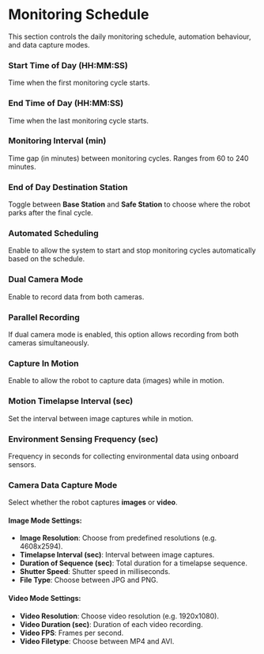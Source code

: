 # Monitoring Schedule

This section controls the daily monitoring schedule, automation behaviour, and data capture modes.

### Start Time of Day (HH:MM:SS)
Time when the first monitoring cycle starts.

### End Time of Day (HH:MM:SS)
Time when the last monitoring cycle starts.

### Monitoring Interval (min)
Time gap (in minutes) between monitoring cycles. Ranges from 60 to 240 minutes.

### End of Day Destination Station
Toggle between **Base Station** and **Safe Station** to choose where the robot parks after the final cycle.

### Automated Scheduling
Enable to allow the system to start and stop monitoring cycles automatically based on the schedule.

### Dual Camera Mode
Enable to record data from both cameras.

### Parallel Recording
If dual camera mode is enabled, this option allows recording from both cameras simultaneously.

### Capture In Motion
Enable to allow the robot to capture data (images) while in motion.

### Motion Timelapse Interval (sec)
Set the interval between image captures while in motion.

### Environment Sensing Frequency (sec)
Frequency in seconds for collecting environmental data using onboard sensors.

### Camera Data Capture Mode
Select whether the robot captures **images** or **video**.

#### Image Mode Settings:
- **Image Resolution**: Choose from predefined resolutions (e.g. 4608x2594).
- **Timelapse Interval (sec)**: Interval between image captures.
- **Duration of Sequence (sec)**: Total duration for a timelapse sequence.
- **Shutter Speed**: Shutter speed in milliseconds.
- **File Type**: Choose between JPG and PNG.

#### Video Mode Settings:
- **Video Resolution**: Choose video resolution (e.g. 1920x1080).
- **Video Duration (sec)**: Duration of each video recording.
- **Video FPS**: Frames per second.
- **Video Filetype**: Choose between MP4 and AVI.
